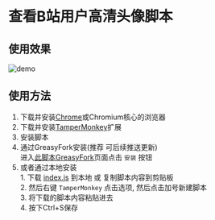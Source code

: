 # 查看B站用户高清头像脚本

## 使用效果
![demo](https://github.com/YouMoeYi/bilibili-hd-avatar-inspect-script/blob/main/demo.gif)

## 使用方法
1. 下载并安装[Chrome](https://www.google.com/chrome/)或Chromium核心的浏览器  
2. 下载并安装[TamperMonkey](https://chrome.google.com/webstore/detail/tampermonkey/dhdgffkkebhmkfjojejmpbldmpobfkfo)扩展  
3. 安装脚本  
  1. 通过GreasyFork安装(推荐 可后续推送更新)  
  进入[此脚本GreasyFork](https://greasyfork.org/zh-CN/scripts/423589-%E6%9F%A5%E7%9C%8Bb%E7%AB%99%E7%94%A8%E6%88%B7%E9%AB%98%E6%B8%85%E5%A4%B4%E5%83%8F)页面点击 `安装`  按钮  
  2. 或者通过本地安装  
    1. 下载 [index.js](https://github.com/YouMoeYi/Bilibili-Hd-Avatar-Inspect-Script/blob/main/index.js) 到本地 或 复制脚本内容到剪贴板  
    2. 然后右键 `TamperMonkey` 点击选项, 然后点击加号新建脚本  
    3. 将下载的脚本内容粘贴进去  
    4. 按下Ctrl+S保存  
